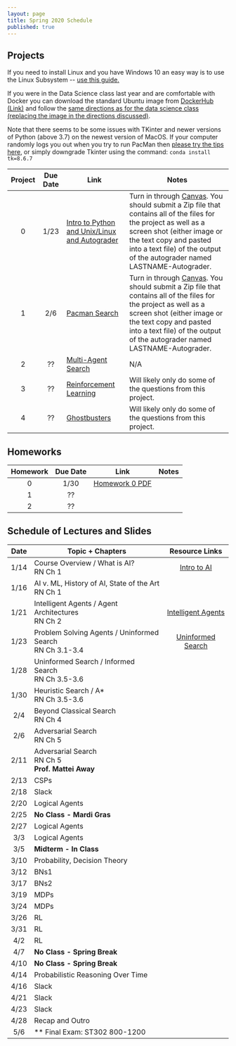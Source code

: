```yaml
---
layout: page
title: Spring 2020 Schedule
published: true
---
```


## Projects

If you need to install Linux and you have Windows 10 an easy way is to use the Linux Subsystem -- [use this guide.](https://www.dataquest.io/blog/tutorial-install-linux-on-windows-wsl/)

If you were in the Data Science class last year and are comfortable with Docker you can download the standard Ubuntu image from [DockerHub (Link)](https://hub.docker.com/_/ubuntu) and follow the [same directions as for the data science class (replacing the image in the directions discussed)](https://github.com/TulaneIntroDataScience/fall2019/tree/master/project0).

Note that there seems to be some issues with TKinter and newer versions of Python (above 3.7) on the newest version of MacOS.  If your computer randomly logs you out when you try to run PacMan then [please try the tips here](https://www.python.org/download/mac/tcltk/#built-in-8-6-8), or simply downgrade Tkinter using the command: `conda install tk=8.6.7`


| Project | Due Date | Link | Notes |
|:-------:|:--------:|----|-----|
| 0 | 1/23 | [Intro to Python and Unix/Linux and Autograder](https://inst.eecs.berkeley.edu/~cs188/fa18/project0.html) | Turn in through [Canvas](https://tulane.instructure.com/). You should submit a Zip file that contains all of the files for the project as well as a screen shot (either image or the text copy and pasted into a text file) of the output of the autograder named LASTNAME-Autograder. |
| 1 | 2/6 | [Pacman Search](https://inst.eecs.berkeley.edu/~cs188/fa18/project1.html) | Turn in through [Canvas](https://tulane.instructure.com/). You should submit a Zip file that contains all of the files for the project as well as a screen shot (either image or the text copy and pasted into a text file) of the output of the autograder named LASTNAME-Autograder. |
| 2 | ?? | [Multi-Agent Search](https://inst.eecs.berkeley.edu/~cs188/fa18/project2.html) | N/A |
| 3 | ?? | [Reinforcement Learning](https://inst.eecs.berkeley.edu/~cs188/fa18/project3.html) | Will likely only do some of the questions from this project. |
| 4 | ?? | [Ghostbusters](https://inst.eecs.berkeley.edu/~cs188/fa18/project4.html) | Will likely only do some of the questions from this project. |



## Homeworks

| Homework | Due Date | Link | Notes |
|:-------:|:--------:|:----:|-----|
| 0 | 1/30 | [Homework 0 PDF](https://drive.google.com/open?id=1_77f8tlNijptywrurYECEyVqUnwfB5qY)  |  |
| 1 | ?? |  |  |
| 2 | ?? |  |  |


## Schedule of Lectures and Slides

| Date | Topic + Chapters | Resource Links |
|:----:|----------------|:--------------:|
| 1/14 | Course Overview / What is AI? <br /> RN Ch 1 | [Intro to AI](./_slides/01Lecture.pdf)|
| 1/16 | AI v. ML, History of AI, State of the Art <br /> RN Ch 1 | |
| 1/21 | Intelligent Agents / Agent Architectures <br /> RN Ch 2 | [Intelligent Agents](./_slides/02Lecture.pdf) |
| 1/23 | Problem Solving Agents / Uninformed Search <br /> RN Ch 3.1-3.4 | [Uninformed Search](./_slides/03Lecture.pdf) |
| 1/28 | Uninformed Search / Informed Search <br /> RN Ch 3.5-3.6 | |
| 1/30 | Heuristic Search / A* <br /> RN Ch 3.5-3.6 | |
|  2/4 | Beyond Classical Search <br /> RN Ch 4 | |
|  2/6 | Adversarial Search <br /> RN Ch 5 | |
| 2/11 | Adversarial Search <br /> RN Ch 5 <br /> **Prof. Mattei Away** | |
| 2/13 | CSPs  | |
| 2/18 | Slack | |
| 2/20 | Logical Agents | |
| 2/25 | **No Class - Mardi Gras** | |
| 2/27 | Logical Agents | |
|  3/3 | Logical Agents | |
|  3/5 | **Midterm - In Class** ||
| 3/10 | Probability, Decision Theory | |
| 3/12 | BNs1 | |
| 3/17 | BNs2 | |
| 3/19 | MDPs | |
| 3/24 | MDPs | |
| 3/26 | RL | |
| 3/31 | RL | |
|  4/2 | RL | |
|  4/7 | **No Class - Spring Break** | |
| 4/10 | **No Class - Spring Break** | |
| 4/14 | Probabilistic Reasoning Over Time | |
| 4/16 | Slack | |
| 4/21 | Slack | |
| 4/23 | Slack | |
| 4/28 | Recap and Outro | |
|  5/6 | ** Final Exam: ST302 800-1200 | |